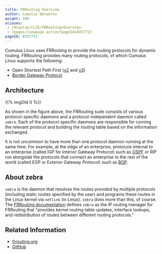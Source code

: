 ```yaml
---
title: FRRouting Overview
author: Cumulus Networks
weight: 169
aliases:
 - /display/CL35/FRRouting+Overview
 - /pages/viewpage.action?pageId=8357713
pageID: 8357713
---
```

Cumulus Linux uses FRRouting to provide the routing protocols for
dynamic routing. FRRouting provides many routing protocols, of which
Cumulus Linux supports the following:

  - Open Shortest Path First
    ([v2](/version/cumulus-linux-35/Layer-3/Open-Shortest-Path-First-OSPF-Protocol)
    and
    [v3](/version/cumulus-linux-35/Layer-3/Open-Shortest-Path-First-v3-OSPFv3-Protocol))
  - [Border Gateway Protocol](/version/cumulus-linux-35/Layer-3/Border-Gateway-Protocol-BGP)

## Architecture

{{% imgOld 0 %}}

As shown in the figure above, the FRRouting suite consists of various
protocol-specific daemons and a protocol-independent daemon called
`zebra`. Each of the protocol-specific daemons are responsible for
running the relevant protocol and building the routing table based on
the information exchanged.

It is not uncommon to have more than one protocol daemon running at the
same time. For example, at the edge of an enterprise, protocols internal
to an enterprise (called IGP for Interior Gateway Protocol) such as
[OSPF](/version/cumulus-linux-35/Layer-3/Open-Shortest-Path-First-OSPF-Protocol)
or RIP run alongside the protocols that connect an enterprise to the
rest of the world (called EGP or Exterior Gateway Protocol) such as
[BGP](/version/cumulus-linux-35/Layer-3/Border-Gateway-Protocol-BGP).

## About zebra

`zebra` is the daemon that resolves the routes provided by multiple
protocols (including static routes specified by the user) and programs
these routes in the Linux kernel via `netlink` (in Linux). `zebra` does
more than this, of course. The 
[FRRouting documentation](https://frrouting.org/user-guide/zebra.html) defines
`zebra` as the IP routing manager for FRRouting that "provides kernel
routing table updates, interface lookups, and redistribution of routes
between different routing protocols."

## Related Information

  - [frrouting.org](https://frrouting.org)
  - [GitHub](https://github.com/FRRouting/frr)
